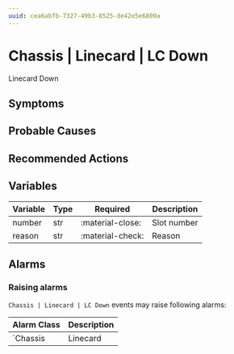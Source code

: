 ```yaml
---
uuid: cea6abfb-7327-49b3-8525-de42e5e6809a
---
```

# Chassis | Linecard | LC Down

Linecard Down

## Symptoms

## Probable Causes

## Recommended Actions

## Variables

Variable | Type | Required | Description
--- | --- | --- | ---
number | str | :material-close: | Slot number
reason | str | :material-check: | Reason

## Alarms

### Raising alarms

`Chassis | Linecard | LC Down` events may raise following alarms:

Alarm Class | Description
--- | ---
`Chassis | Linecard | LC Down` | dispose
